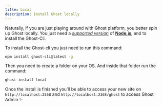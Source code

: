```yaml
---
title: Local
description: Install Ghost locally
---
```


Naturally, if you are just playing around with Ghost platform, you better spin up Ghost locally. You just need a [*supported version*](https://ghost.org/docs/faq/node-versions/) of [**Node.js**](https://nodejs.org/en/), and to install the Ghost-Cli.

To install the Ghost-cli you just need to run this command:

```bash
npm install ghost-cli@latest -g
```

Then you need to create a folder on your OS. And inside that folder run the command:

```bash
ghost install local
```

Once the install is finished you’ll be able to access your new site on ```http://localhost:2368``` and ```http://localhost:2368/ghost``` to access Ghost Admin ✨